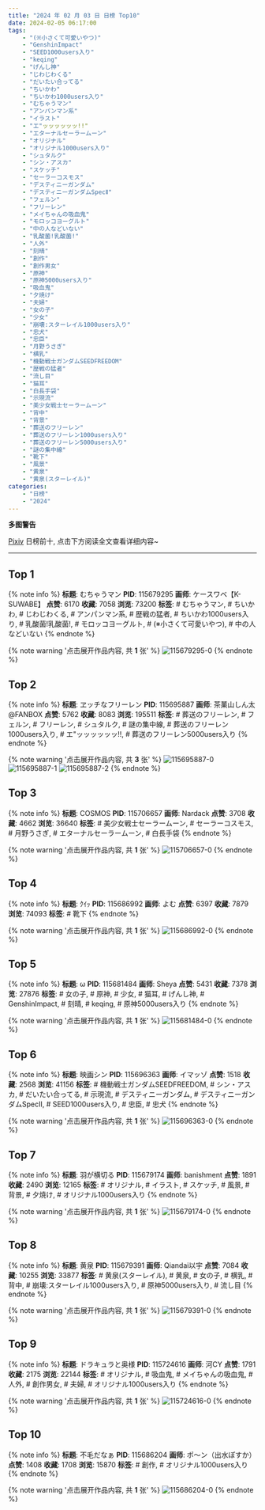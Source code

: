 ```yaml
---
title: "2024 年 02 月 03 日 日榜 Top10"
date: 2024-02-05 06:17:00
tags:
    - "(※小さくて可愛いやつ)"
    - "GenshinImpact"
    - "SEED1000users入り"
    - "keqing"
    - "げんし神"
    - "じわじわくる"
    - "だいたい合ってる"
    - "ちいかわ"
    - "ちいかわ1000users入り"
    - "むちゃうマン"
    - "アンパンマン系"
    - "イラスト"
    - "エ"ッッッッッッ!!"
    - "エターナルセーラームーン"
    - "オリジナル"
    - "オリジナル1000users入り"
    - "シュタルク"
    - "シン・アスカ"
    - "スケッチ"
    - "セーラーコスモス"
    - "デスティニーガンダム"
    - "デスティニーガンダムSpecⅡ"
    - "フェルン"
    - "フリーレン"
    - "メイちゃんの吸血鬼"
    - "モロッコヨーグルト"
    - "中の人などいない"
    - "乳酸菌!乳酸菌!"
    - "人外"
    - "刻晴"
    - "創作"
    - "創作男女"
    - "原神"
    - "原神5000users入り"
    - "吸血鬼"
    - "夕焼け"
    - "夫婦"
    - "女の子"
    - "少女"
    - "崩壊:スターレイル1000users入り"
    - "忠犬"
    - "忠臣"
    - "月野うさぎ"
    - "横乳"
    - "機動戦士ガンダムSEEDFREEDOM"
    - "歴戦の猛者"
    - "流し目"
    - "猫耳"
    - "白長手袋"
    - "示現流"
    - "美少女戦士セーラームーン"
    - "背中"
    - "背景"
    - "葬送のフリーレン"
    - "葬送のフリーレン1000users入り"
    - "葬送のフリーレン5000users入り"
    - "謎の集中線"
    - "靴下"
    - "風景"
    - "黄泉"
    - "黄泉(スターレイル)"
categories:
    - "日榜"
    - "2024"
---
```


<i class="fa fa-triangle-exclamation"></i>**多图警告**<i class="fa fa-triangle-exclamation"></i>

[Pixiv](https://www.pixiv.net/) 日榜前十, 点击下方阅读全文查看详细内容~

<!-- more -->

---

## Top 1

{% note info %}
**标题**: むちゃうマン
**PID**: 115679295 **画师**: ケースワベ【K-SUWABE】
**点赞**: 6170 **收藏**: 7058 **浏览**: 73200
**标签**: # むちゃうマン, # ちいかわ, # じわじわくる, # アンパンマン系, # 歴戦の猛者, # ちいかわ1000users入り, # 乳酸菌!乳酸菌!, # モロッコヨーグルト, # (※小さくて可愛いやつ), # 中の人などいない
{% endnote %}

{% note warning '点击展开作品内容, 共 **1** 张' %}
![115679295-0](https://i.pixiv.re/img-original/img/2024/02/02/00/00/35/115679295_p0.jpg)
{% endnote %}

## Top 2

{% note info %}
**标题**: ヱッチなフリーレン
**PID**: 115695887 **画师**: 茶菓山しん太@FANBOX
**点赞**: 5762 **收藏**: 8083 **浏览**: 195511
**标签**: # 葬送のフリーレン, # フェルン, # フリーレン, # シュタルク, # 謎の集中線, # 葬送のフリーレン1000users入り, # エ"ッッッッッッ!!, # 葬送のフリーレン5000users入り
{% endnote %}

{% note warning '点击展开作品内容, 共 **3** 张' %}
![115695887-0](https://i.pixiv.re/img-original/img/2024/02/02/18/00/18/115695887_p0.jpg)
![115695887-1](https://i.pixiv.re/img-original/img/2024/02/02/18/00/18/115695887_p1.jpg)
![115695887-2](https://i.pixiv.re/img-original/img/2024/02/02/18/00/18/115695887_p2.jpg)
{% endnote %}

## Top 3

{% note info %}
**标题**: COSMOS
**PID**: 115706657 **画师**: Nardack
**点赞**: 3708 **收藏**: 4662 **浏览**: 36640
**标签**: # 美少女戦士セーラームーン, # セーラーコスモス, # 月野うさぎ, # エターナルセーラームーン, # 白長手袋
{% endnote %}

{% note warning '点击展开作品内容, 共 **1** 张' %}
![115706657-0](https://i.pixiv.re/img-original/img/2024/02/03/00/00/27/115706657_p0.jpg)
{% endnote %}

## Top 4

{% note info %}
**标题**: ｸｲｯ
**PID**: 115686992 **画师**: よむ
**点赞**: 6397 **收藏**: 7879 **浏览**: 74093
**标签**: # 靴下
{% endnote %}

{% note warning '点击展开作品内容, 共 **1** 张' %}
![115686992-0](https://i.pixiv.re/img-original/img/2024/02/02/08/38/22/115686992_p0.png)
{% endnote %}

## Top 5

{% note info %}
**标题**: ω
**PID**: 115681484 **画师**: Sheya
**点赞**: 5431 **收藏**: 7378 **浏览**: 27876
**标签**: # 女の子, # 原神, # 少女, # 猫耳, # げんし神, # GenshinImpact, # 刻晴, # keqing, # 原神5000users入り
{% endnote %}

{% note warning '点击展开作品内容, 共 **1** 张' %}
![115681484-0](https://i.pixiv.re/img-original/img/2024/02/02/01/10/13/115681484_p0.jpg)
{% endnote %}

## Top 6

{% note info %}
**标题**: 映画シン
**PID**: 115696363 **画师**: イマッゾ
**点赞**: 1518 **收藏**: 2568 **浏览**: 41156
**标签**: # 機動戦士ガンダムSEEDFREEDOM, # シン・アスカ, # だいたい合ってる, # 示現流, # デスティニーガンダム, # デスティニーガンダムSpecⅡ, # SEED1000users入り, # 忠臣, # 忠犬
{% endnote %}

{% note warning '点击展开作品内容, 共 **1** 张' %}
![115696363-0](https://i.pixiv.re/img-original/img/2024/02/02/18/16/39/115696363_p0.png)
{% endnote %}

## Top 7

{% note info %}
**标题**: 羽が横切る
**PID**: 115679174 **画师**: banishment
**点赞**: 1891 **收藏**: 2490 **浏览**: 12165
**标签**: # オリジナル, # イラスト, # スケッチ, # 風景, # 背景, # 夕焼け, # オリジナル1000users入り
{% endnote %}

{% note warning '点击展开作品内容, 共 **1** 张' %}
![115679174-0](https://i.pixiv.re/img-original/img/2024/02/02/00/00/03/115679174_p0.png)
{% endnote %}

## Top 8

{% note info %}
**标题**: 黄泉
**PID**: 115679391 **画师**: Qiandai以宇
**点赞**: 7084 **收藏**: 10255 **浏览**: 33877
**标签**: # 黄泉(スターレイル), # 黄泉, # 女の子, # 横乳, # 背中, # 崩壊:スターレイル1000users入り, # 原神5000users入り, # 流し目
{% endnote %}

{% note warning '点击展开作品内容, 共 **1** 张' %}
![115679391-0](https://i.pixiv.re/img-original/img/2024/02/02/00/01/11/115679391_p0.png)
{% endnote %}

## Top 9

{% note info %}
**标题**: ドラキュラと奥様
**PID**: 115724616 **画师**: 河CY
**点赞**: 1791 **收藏**: 2175 **浏览**: 22144
**标签**: # オリジナル, # 吸血鬼, # メイちゃんの吸血鬼, # 人外, # 創作男女, # 夫婦, # オリジナル1000users入り
{% endnote %}

{% note warning '点击展开作品内容, 共 **1** 张' %}
![115724616-0](https://i.pixiv.re/img-original/img/2024/02/03/16/46/20/115724616_p0.jpg)
{% endnote %}

## Top 10

{% note info %}
**标题**: 不毛だなぁ
**PID**: 115686204 **画师**: ポ～ン（出水ぽすか）
**点赞**: 1408 **收藏**: 1708 **浏览**: 15870
**标签**: # 創作, # オリジナル1000users入り
{% endnote %}

{% note warning '点击展开作品内容, 共 **1** 张' %}
![115686204-0](https://i.pixiv.re/img-original/img/2024/02/02/07/30/01/115686204_p0.jpg)
{% endnote %}
